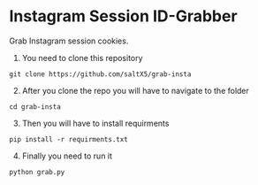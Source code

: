 # Instagram Session ID-Grabber
Grab Instagram session cookies. 

1. You need to clone this repository
```
git clone https://github.com/saltX5/grab-insta
```

2. After you clone the repo you will have to navigate to the folder
```
cd grab-insta
```

3. Then you will have to install requirments
```
pip install -r requirments.txt 
```

4. Finally you need to run it
```
python grab.py
```

